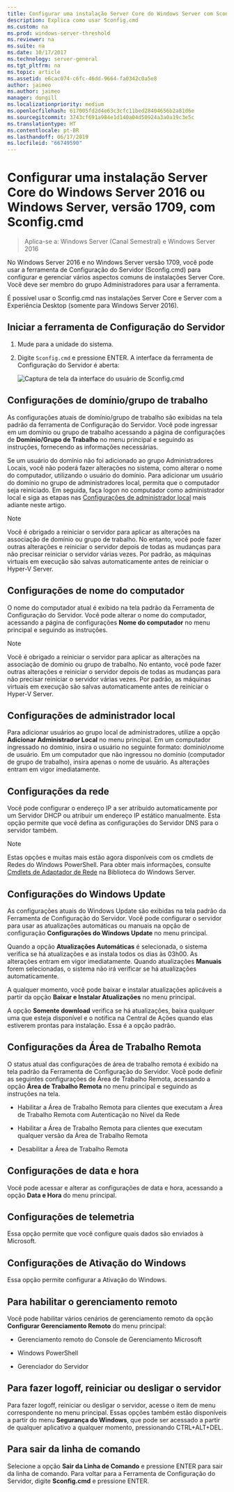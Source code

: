 ```yaml
---
title: Configurar uma instalação Server Core do Windows Server com Sconfig.cmd
description: Explica como usar Sconfig.cmd
ms.custom: na
ms.prod: windows-server-threshold
ms.reviewer: na
ms.suite: na
ms.date: 10/17/2017
ms.technology: server-general
ms.tgt_pltfrm: na
ms.topic: article
ms.assetid: e6cac074-c6fc-46dd-9664-fa0342c0a5e8
author: jaimeo
ms.author: jaimeo
manager: dongill
ms.localizationpriority: medium
ms.openlocfilehash: 617005fd2d4e63c3cfc11bed28404656b2a81d6e
ms.sourcegitcommit: 3743cf691a984e1d140a04d50924a3a0a19c3e5c
ms.translationtype: HT
ms.contentlocale: pt-BR
ms.lasthandoff: 06/17/2019
ms.locfileid: "66749590"
---
```

# <a name="configure-a-server-core-installation-of-windows-server-2016-or-windows-server-version-1709-with-sconfigcmd"></a>Configurar uma instalação Server Core do Windows Server 2016 ou Windows Server, versão 1709, com Sconfig.cmd

> Aplica-se a: Windows Server (Canal Semestral) e Windows Server 2016

No Windows Server 2016 e no Windows Server versão 1709, você pode usar a ferramenta de Configuração do Servidor (Sconfig.cmd) para configurar e gerenciar vários aspectos comuns de instalações Server Core. Você deve ser membro do grupo Administradores para usar a ferramenta.

É possível usar o Sconfig.cmd nas instalações Server Core e Server com a Experiência Desktop (somente para Windows Server 2016).

## <a name="start-the-server-configuration-tool"></a>Iniciar a ferramenta de Configuração do Servidor

1. Mude para a unidade do sistema.

2. Digite `Sconfig.cmd` e pressione ENTER. A interface da ferramenta de Configuração do Servidor é aberta:

    ![Captura de tela da interface do usuário de Sconfig.cmd](media/mainsconfigpage.png)

## <a name="domainworkgroup-settings"></a>Configurações de domínio/grupo de trabalho

As configurações atuais de domínio/grupo de trabalho são exibidas na tela padrão da ferramenta de Configuração do Servidor. Você pode ingressar em um domínio ou grupo de trabalho acessando a página de configurações de **Domínio/Grupo de Trabalho** no menu principal e seguindo as instruções, fornecendo as informações necessárias.

Se um usuário do domínio não foi adicionado ao grupo Administradores Locais, você não poderá fazer alterações no sistema, como alterar o nome do computador, utilizando o usuário do domínio. Para adicionar um usuário do domínio no grupo de administradores local, permita que o computador seja reiniciado. Em seguida, faça logon no computador como administrador local e siga as etapas nas [Configurações de administrador local](#local-administrator-settings) mais adiante neste artigo.

> [!NOTE]
> Você é obrigado a reiniciar o servidor para aplicar as alterações na associação de domínio ou grupo de trabalho. No entanto, você pode fazer outras alterações e reiniciar o servidor depois de todas as mudanças para não precisar reiniciar o servidor várias vezes. Por padrão, as máquinas virtuais em execução são salvas automaticamente antes de reiniciar o Hyper-V Server.

## <a name="computer-name-settings"></a>Configurações de nome do computador

O nome do computador atual é exibido na tela padrão da Ferramenta de Configuração do Servidor. Você pode alterar o nome do computador, acessando a página de configurações **Nome do computador** no menu principal e seguindo as instruções.

> [!NOTE]
> Você é obrigado a reiniciar o servidor para aplicar as alterações na associação de domínio ou grupo de trabalho. No entanto, você pode fazer outras alterações e reiniciar o servidor depois de todas as mudanças para não precisar reiniciar o servidor várias vezes. Por padrão, as máquinas virtuais em execução são salvas automaticamente antes de reiniciar o Hyper-V Server.

## <a name="local-administrator-settings"></a>Configurações de administrador local

Para adicionar usuários ao grupo local de administradores, utilize a opção **Adicionar Administrador Local** no menu principal. Em um computador ingressado no domínio, insira o usuário no seguinte formato: domínio\nome de usuário. Em um computador que não ingressou no domínio (computador de grupo de trabalho), insira apenas o nome de usuário. As alterações entram em vigor imediatamente.

## <a name="network-settings"></a>Configurações da rede

Você pode configurar o endereço IP a ser atribuído automaticamente por um Servidor DHCP ou atribuir um endereço IP estático manualmente. Esta opção permite que você defina as configurações do Servidor DNS para o servidor também.

> [!NOTE]
> Estas opções e muitas mais estão agora disponíveis com os cmdlets de Redes do Windows PowerShell. Para obter mais informações, consulte [Cmdlets de Adaptador de Rede](https://docs.microsoft.com/powershell/module/netadapter/?view=win10-ps) na Biblioteca do Windows Server.

## <a name="windows-update-settings"></a>Configurações do Windows Update

As configurações atuais do Windows Update são exibidas na tela padrão da Ferramenta de Configuração do Servidor. Você pode configurar o servidor para usar as atualizações automáticas ou manuais na opção de configuração **Configurações do Windows Update** no menu principal.

Quando a opção **Atualizações Automáticas** é selecionada, o sistema verifica se há atualizações e as instala todos os dias às 03h00. As alterações entram em vigor imediatamente. Quando atualizações **Manuais** forem selecionadas, o sistema não irá verificar se há atualizações automaticamente.

A qualquer momento, você pode baixar e instalar atualizações aplicáveis ​​a partir da opção **Baixar e Instalar Atualizações** no menu principal.

A opção **Somente download** verifica se há atualizações, baixa qualquer uma que esteja disponível e o notifica na Central de Ações quando elas estiverem prontas para instalação. Essa é a opção padrão.

## <a name="remote-desktop-settings"></a>Configurações da Área de Trabalho Remota

O status atual das configurações de área de trabalho remota é exibido na tela padrão da Ferramenta de Configuração do Servidor. Você pode definir as seguintes configurações de Área de Trabalho Remota, acessando a opção **Área de Trabalho Remota** no menu principal e seguindo as instruções na tela.

- Habilitar a Área de Trabalho Remota para clientes que executam a Área de Trabalho Remota com Autenticação no Nível da Rede

- Habilitar a Área de Trabalho Remota para clientes que executam qualquer versão da Área de Trabalho Remota

- Desabilitar a Área de Trabalho Remota

## <a name="date-and-time-settings"></a>Configurações de data e hora

Você pode acessar e alterar as configurações de data e hora, acessando a opção **Data e Hora** do menu principal.

## <a name="telemetry-settings"></a>Configurações de telemetria

Essa opção permite que você configure quais dados são enviados à Microsoft.

## <a name="windows-activation-settings"></a>Configurações de Ativação do Windows

Essa opção permite configurar a Ativação do Windows.

## <a name="to-enable-remote-management"></a>Para habilitar o gerenciamento remoto

Você pode habilitar vários cenários de gerenciamento remoto da opção **Configurar Gerenciamento Remoto** do menu principal:

- Gerenciamento remoto do Console de Gerenciamento Microsoft

- Windows PowerShell

- Gerenciador do Servidor  

## <a name="to-log-off-restart-or-shut-down-the-server"></a>Para fazer logoff, reiniciar ou desligar o servidor

Para fazer logoff, reiniciar ou desligar o servidor, acesse o item de menu correspondente no menu principal. Essas opções também estão disponíveis a partir do menu **Segurança do Windows**, que pode ser acessado a partir de qualquer aplicativo a qualquer momento, pressionando CTRL+ALT+DEL.  

## <a name="to-exit-to-the-command-line"></a>Para sair da linha de comando
  
Selecione a opção **Sair da Linha de Comando** e pressione ENTER para sair da linha de comando. Para voltar para a Ferramenta de Configuração do Servidor, digite **Sconfig.cmd** e pressione ENTER.
